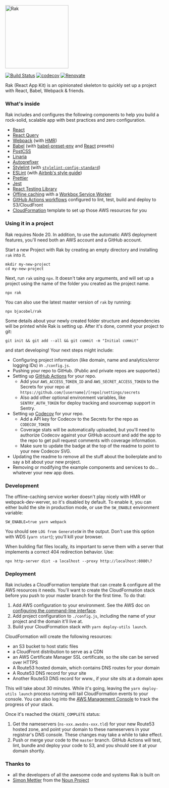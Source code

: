 <img src="https://rak.bjacobel.com/logo.svg" alt="Rak" width="200px">

[![Build Status](https://github.com/bjacobel/rak/actions/workflows/integration.yml/badge.svg?branch=master&event=push)](https://github.com/bjacobel/rak/actions/workflows/integration.yml) [![codecov](https://codecov.io/gh/bjacobel/rak/branch/master/graph/badge.svg)](https://codecov.io/gh/bjacobel/rak) [![Renovate](https://img.shields.io/badge/renovate-enabled-brightgreen.svg)](https://renovatebot.com)

Rak (React App Kit) is an opinionated skeleton to quickly set up a project with React, Babel, Webpack & friends.

### What's inside

Rak includes and configures the following components to help you build a rock-solid, scalable app with best practices and zero configuration.

- [React](https://facebook.github.io/react/)
- [React Query](https://tanstack.com/query/v4)
- [Webpack](https://webpack.github.io/) (with [HMR](https://webpack.github.io/docs/hot-module-replacement.html))
- [Babel](https://babeljs.io/) (with [babel-preset-env](https://github.com/babel/babel-preset-env) and [React](http://babeljs.io/docs/plugins/preset-react/) presets)
- [PostCSS](http://postcss.org/)
- [Linaria](https://github.com/callstack/linaria)
- [Autoprefixer](https://github.com/postcss/autoprefixer)
- [Stylelint](http://stylelint.io/) (with [`stylelint-config-standard`](https://github.com/stylelint/stylelint-config-standard))
- [ESLint](http://eslint.org/) (with [Airbnb's style guide](http://airbnb.io/javascript/))
- [Prettier](https://prettier.io/)
- [Jest](https://facebook.github.io/jest/)
- [React Testing Library](https://testing-library.com/)
- [Offline caching](https://web.dev/learn/pwa/caching/) with a [Workbox Service Worker](https://developer.chrome.com/docs/workbox/)
- [GitHub Actions workflows](https://docs.github.com/en/actions/learn-github-actions) configured to lint, test, build and deploy to S3/CloudFront
- [CloudFormation](https://aws.amazon.com/cloudformation/) template to set up those AWS resources for you

### Using it in a project

Rak requires Node 20. In addition, to use the automatic AWS deployment features, you'll need both an AWS account and a GitHub account.

Start a new Project with Rak by creating an empty directory and installing `rak` into it.

    mkdir my-new-project
    cd my-new-project

Next, run `rak` using `npx`. It doesn't take any arguments, and will set up a project using the name of the folder you created as the project name.

    npx rak

You can also use the latest master version of `rak` by running:

    npx bjacobel/rak

Some details about your newly created folder structure and dependencies will be printed while Rak is setting up. After it's done, commit your project to git:

    git init && git add --all && git commit -m "Initial commit"

and start developing! Your next steps might include:

- Configuring project information (like domain, name and analytics/error logging IDs) in `./config.js`.
- Pushing your repo to GitHub. (Public and private repos are supported.)
- Setting up [GitHub Actions](https://github.com/features/actions) for your repo.
  - Add your `AWS_ACCESS_TOKEN_ID` and `AWS_SECRET_ACCESS_TOKEN` to the Secrets for your repo at `https://github.com/[username]/[repo]/settings/secrets`
  - Also add other optional environment variables, like `SENTRY_AUTH_TOKEN` for deploy tracking and sourcemap support in Sentry.
- Setting up [Codecov](https://codecov.io) for your repo.
  - Add a API key for Codecov to the Secrets for the repo as `CODECOV_TOKEN`
  - Coverage stats will be automatically uploaded, but you'll need to authorize Codecov against your GitHub account and add the app to the repo to get pull request comments with coverage information.
  - Make sure to update the badge at the top of the readme to point to your new Codecov SVG.
- Updating the readme to remove all the stuff about the boilerplate and to say a bit about your new project.
- Removing or modifying the example components and services to do... whatever your new app does.

### Development

The offline-caching service worker doesn't play nicely with HMR or webpack-dev-werver, so it's disabled by default. To enable it, you can either build the site in production mode, or use the `SW_ENABLE` environment variable:

    SW_ENABLE=true yarn webpack

You should see `LOG from GenerateSW` in the output. Don't use this option with WDS (`yarn start`); you'll kill your browser.

When building flat files locally, its important to serve them with a server that implements a correct 404 redirection behavior. Use:

    npx http-server dist -a localhost --proxy http://localhost:8080\?

### Deployment

Rak includes a CloudFormation template that can create & configure all the AWS resources it needs. You'll want to create the CloudFormation stack before you push to your master branch for the first time. To do that:

1. Add AWS configuration to your environment. See the AWS doc on [configuring the command-line interface](http://docs.aws.amazon.com/cli/latest/userguide/cli-chap-getting-started.html).
2. Add project configuration to `./config.js`, including the name of your project and the domain it'll live at.
3. Build your CloudFormation stack with `yarn deploy-utils launch`.

CloudFormation will create the following resources:

- an S3 bucket to host static files
- a CloudFront distribution to serve as a CDN
- an AWS Certificate Manager SSL certificate, so the site can be served over HTTPS
- A Route53 hosted domain, which contains DNS routes for your domain
- A Route53 DNS record for your site
- Another Route53 DNS record for www.<yoursite>, if your site sits at a domain apex

This will take about 30 minutes. While it's going, leaving the `yarn deploy-utils launch` process running will tail CloudFormation events to your console. You can also log into the [AWS Management Console](https://console.aws.amazon.com/cloudformation/home#/stacks?filter=active) to track the progress of your stack.

Once it's reached the `CREATE_COMPLETE` status:

1. Get the nameservers (`ns-xxx.awsdns-xxx.tld`) for your new Route53 hosted zone, and point your domain to these nameservers in your registrar's DNS console. These changes may take a while to take effect.
2. Push or merge your code to the `master` branch. GitHub Actions will test, lint, bundle and deploy your code to S3, and you should see it at your domain shortly.

### Thanks to

- all the developers of all the awesome code and systems Rak is built on
- [Simon Mettler](https://thenounproject.com/search/?q=rocket&i=113198) from the [Noun Project](https://thenounproject.com/search/?q=rocket&i=113198)
